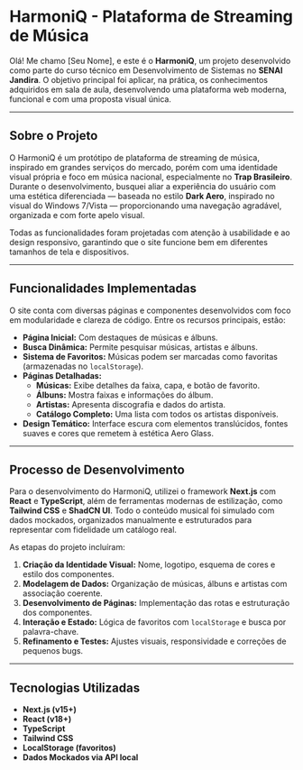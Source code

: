 #  HarmoniQ - Plataforma de Streaming de Música

Olá! Me chamo [Seu Nome], e este é o **HarmoniQ**, um projeto desenvolvido como parte do curso técnico em Desenvolvimento de Sistemas no **SENAI Jandira**. O objetivo principal foi aplicar, na prática, os conhecimentos adquiridos em sala de aula, desenvolvendo uma plataforma web moderna, funcional e com uma proposta visual única.

---

##  Sobre o Projeto

O HarmoniQ é um protótipo de plataforma de streaming de música, inspirado em grandes serviços do mercado, porém com uma identidade visual própria e foco em música nacional, especialmente no **Trap Brasileiro**. Durante o desenvolvimento, busquei aliar a experiência do usuário com uma estética diferenciada — baseada no estilo **Dark Aero**, inspirado no visual do Windows 7/Vista — proporcionando uma navegação agradável, organizada e com forte apelo visual.

Todas as funcionalidades foram projetadas com atenção à usabilidade e ao design responsivo, garantindo que o site funcione bem em diferentes tamanhos de tela e dispositivos.

---

##  Funcionalidades Implementadas

O site conta com diversas páginas e componentes desenvolvidos com foco em modularidade e clareza de código. Entre os recursos principais, estão:

- **Página Inicial:** Com destaques de músicas e álbuns.
- **Busca Dinâmica:** Permite pesquisar músicas, artistas e álbuns.
- **Sistema de Favoritos:** Músicas podem ser marcadas como favoritas (armazenadas no `localStorage`).
- **Páginas Detalhadas:**
  - **Músicas:** Exibe detalhes da faixa, capa, e botão de favorito.
  - **Álbuns:** Mostra faixas e informações do álbum.
  - **Artistas:** Apresenta discografia e dados do artista.
  - **Catálogo Completo:** Uma lista com todos os artistas disponíveis.
- **Design Temático:** Interface escura com elementos translúcidos, fontes suaves e cores que remetem à estética Aero Glass.

---

## Processo de Desenvolvimento

Para o desenvolvimento do HarmoniQ, utilizei o framework **Next.js** com **React** e **TypeScript**, além de ferramentas modernas de estilização, como **Tailwind CSS** e **ShadCN UI**. Todo o conteúdo musical foi simulado com dados mockados, organizados manualmente e estruturados para representar com fidelidade um catálogo real.

As etapas do projeto incluíram:

1. **Criação da Identidade Visual:** Nome, logotipo, esquema de cores e estilo dos componentes.
2. **Modelagem de Dados:** Organização de músicas, álbuns e artistas com associação coerente.
3. **Desenvolvimento de Páginas:** Implementação das rotas e estruturação dos componentes.
4. **Interação e Estado:** Lógica de favoritos com `localStorage` e busca por palavra-chave.
5. **Refinamento e Testes:** Ajustes visuais, responsividade e correções de pequenos bugs.

---

## Tecnologias Utilizadas

- **Next.js (v15+)**
- **React (v18+)**
- **TypeScript**
- **Tailwind CSS**
- **LocalStorage (favoritos)**
- **Dados Mockados via API local**
